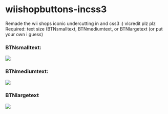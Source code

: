 # wiishopbuttons-incss3
Remade the wii shops iconic undercutting in and css3 :) vlcredit plz plz
<br>
Required: text size (BTNsmalltext, BTNmediumtext, or BTNlargetext (or put your own i guess)
<br>
<h3>BTNsmalltext:</h3>
<img src="https://github.com/user-attachments/assets/ae01df40-08b8-4238-869d-d51b2c8e20fa">
<br>
<h3>BTNmediumtext:</h3>
<img src="https://github.com/user-attachments/assets/54324961-a248-478c-a2c1-b88258ea4b3b">
<br>
<h3>BTNlargetext</h3>
<img src="https://github.com/user-attachments/assets/eda9f05f-06b9-4636-8955-ff69eda846c2">

<br><br>
